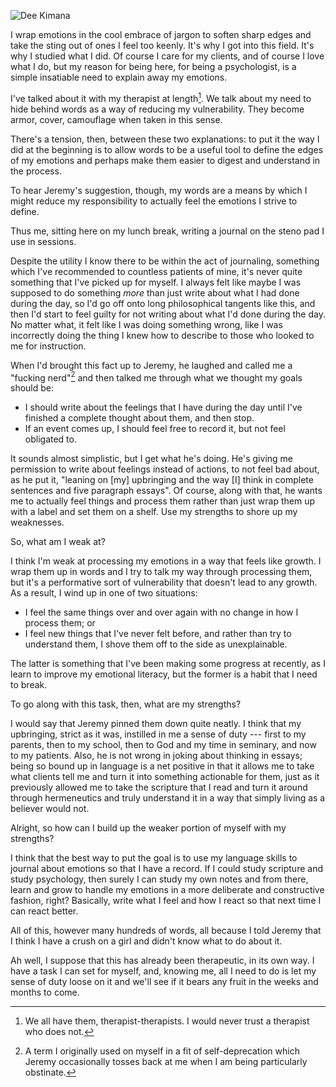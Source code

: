 ---
---

![Dee Kimana](/raw-full.png)

I wrap emotions in the cool embrace of jargon to soften sharp edges and take the sting out of ones I feel too keenly. It's why I got into this field. It's why I studied what I did. Of course I care for my clients, and of course I love what I do, but my reason for being here, for being a psychologist, is a simple insatiable need to explain away my emotions.

I've talked about it with my therapist at length[^therapist]. We talk about my need to hide behind words as a way of reducing my vulnerability. They become armor, cover, camouflage when taken in this sense.

There's a tension, then, between these two explanations: to put it the way I did at the beginning is to allow words to be a useful tool to define the edges of my emotions and perhaps make them easier to digest and understand in the process.

To hear Jeremy's suggestion, though, my words are a means by which I might reduce my responsibility to actually feel the emotions I strive to define.

Thus me, sitting here on my lunch break, writing a journal on the steno pad I use in sessions.

Despite the utility I know there to be within the act of journaling, something which I've recommended to countless patients of mine, it's never quite something that I've picked up for myself. I always felt like maybe I was supposed to do something *more* than just write about what I had done during the day, so I'd go off onto long philosophical tangents like this, and then I'd start to feel guilty for not writing about what I'd done during the day. No matter what, it felt like I was doing something wrong, like I was incorrectly doing the thing I knew how to describe to those who looked to me for instruction.

When I'd brought this fact up to Jeremy, he laughed and called me a "fucking nerd"[^fuckingnerd] and then talked me through what we thought my goals should be:

* I should write about the feelings that I have during the day until I've finished a complete thought about them, and then stop.
* If an event comes up, I should feel free to record it, but not feel obligated to.

It sounds almost simplistic, but I get what he's doing. He's giving me permission to write about feelings instead of actions, to not feel bad about, as he put it, "leaning on \[my\] upbringing and the way \[I\] think in complete sentences and five paragraph essays". Of course, along with that, he wants me to actually feel things and process them rather than just wrap them up with a label and set them on a shelf. Use my strengths to shore up my weaknesses.

So, what am I weak at?

I think I'm weak at processing my emotions in a way that feels like growth. I wrap them up in words and I try to talk my way through processing them, but it's a performative sort of vulnerability that doesn't lead to any growth. As a result, I wind up in one of two situations:

* I feel the same things over and over again with no change in how I process them; or
* I feel new things that I've never felt before, and rather than try to understand them, I shove them off to the side as unexplainable.

The latter is something that I've been making some progress at recently, as I learn to improve my emotional literacy, but the former is a habit that I need to break.

To go along with this task, then, what are my strengths?

I would say that Jeremy pinned them down quite neatly. I think that my upbringing, strict as it was, instilled in me a sense of duty --- first to my parents, then to my school, then to God and my time in seminary, and now to my patients. Also, he is not wrong in joking about thinking in essays; being so bound up in language is a net positive in that it allows me to take what clients tell me and turn it into something actionable for them, just as it previously allowed me to take the scripture that I read and turn it around through hermeneutics and truly understand it in a way that simply living as a believer would not.

Alright, so how can I build up the weaker portion of myself with my strengths?

I think that the best way to put the goal is to use my language skills to journal about emotions so that I have a record. If I could study scripture and study psychology, then surely I can study my own notes and from there, learn and grow to handle my emotions in a more deliberate and constructive fashion, right? Basically, write what I feel and how I react so that next time I can react better.

All of this, however many hundreds of words, all because I told Jeremy that I think I have a crush on a girl and didn't know what to do about it.

Ah well, I suppose that this has already been therapeutic, in its own way. I have a task I can set for myself, and, knowing me, all I need to do is let my sense of duty loose on it and we'll see if it bears any fruit in the weeks and months to come.

[^therapist]: We all have them, therapist-therapists. I would never trust a therapist who does not.

[^fuckingnerd]: A term I originally used on myself in a fit of self-deprecation which Jeremy occasionally tosses back at me when I am being particularly obstinate.
